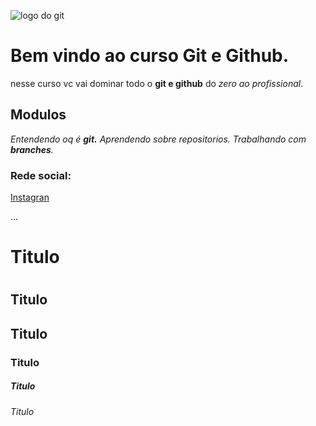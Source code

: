 ![logo do git](URL)

# Bem vindo ao curso Git e Github.
nesse curso vc vai dominar todo o **git e github** do _zero ao profissional_.

## Modulos
_Entendendo oq é **git.**
Aprendendo sobre repositorios.
Trabalhando com **branches**._

### Rede social:
[Instagran](URL)

...
# Titulo <h1>
## Titulo <h2>
## Titulo <h3>
### Titulo <h4>
##### Titulo <h5>
###### Titulo <h6>
